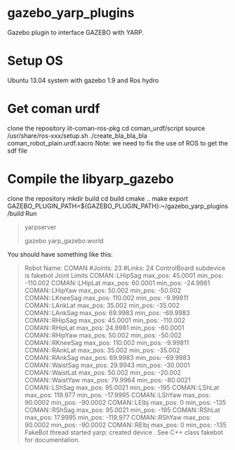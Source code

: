 gazebo_yarp_plugins
===================

Gazebo plugin to interface GAZEBO with YARP.

# Setup OS

Ubuntu 13.04 system with gazebo 1.9 and Ros hydro

# Get coman urdf

clone the repository iit-coman-ros-pkg
cd coman_urdf/script
source /usr/share/ros-xxx/setup.sh
./create_bla_bla_bla coman_robot_plain.urdf.xacro
Note: we need to fix the use of ROS to get the sdf file

# Compile the libyarp_gazebo

clone the repository
mkdir build
cd build
cmake ..
make
export GAZEBO_PLUGIN_PATH=${GAZEBO_PLUGIN_PATH}:~/gazebo_yarp_plugins/build
Run


>yarpserver
>
>gazebo yarp_gazebo.world

You should have something like this:

>Robot Name: COMAN
>#Joints: 23
>#Links: 24
>ControlBoard subdevice is fakebot
>Joint Limits
>COMAN::LHipSag max_pos: 45.0001 min_pos: -110.002
>COMAN::LHipLat max_pos: 60.0001 min_pos: -24.9981
>COMAN::LHipYaw max_pos: 50.002 min_pos: -50.002
>COMAN::LKneeSag max_pos: 110.002 min_pos: -9.99811
>COMAN::LAnkLat max_pos: 35.002 min_pos: -35.002
>COMAN::LAnkSag max_pos: 69.9983 min_pos: -69.9983
>COMAN::RHipSag max_pos: 45.0001 min_pos: -110.002
>COMAN::RHipLat max_pos: 24.9981 min_pos: -60.0001
>COMAN::RHipYaw max_pos: 50.002 min_pos: -50.002
>COMAN::RKneeSag max_pos: 110.002 min_pos: -9.99811
>COMAN::RAnkLat max_pos: 35.002 min_pos: -35.002
>COMAN::RAnkSag max_pos: 69.9983 min_pos: -69.9983
>COMAN::WaistSag max_pos: 29.9943 min_pos: -30.0001
>COMAN::WaistLat max_pos: 50.002 min_pos: -20.002
>COMAN::WaistYaw max_pos: 79.9964 min_pos: -80.0021
>COMAN::LShSag max_pos: 95.0021 min_pos: -195
>COMAN::LShLat max_pos: 119.977 min_pos: -17.9995
>COMAN::LShYaw max_pos: 90.0002 min_pos: -90.0002
>COMAN::LElbj max_pos: 0 min_pos: -135
>COMAN::RShSag max_pos: 95.0021 min_pos: -195
>COMAN::RShLat max_pos: 17.9995 min_pos: -119.977
>COMAN::RShYaw max_pos: 90.0002 min_pos: -90.0002
>COMAN::RElbj max_pos: 0 min_pos: -135
>FakeBot thread started
>yarp: created device <fakebot>. See C++ class fakebot for documentation.

